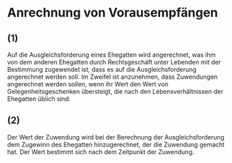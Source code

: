 # Anrechnung von Vorausempfängen



## (1)

 Auf die Ausgleichsforderung eines Ehegatten wird angerechnet, was ihm von dem anderen Ehegatten durch Rechtsgeschäft unter Lebenden mit der Bestimmung zugewendet ist, dass es auf die Ausgleichsforderung angerechnet werden soll. Im Zweifel ist anzunehmen, dass Zuwendungen angerechnet werden sollen, wenn ihr Wert den Wert von Gelegenheitsgeschenken übersteigt, die nach den Lebensverhältnissen der Ehegatten üblich sind.

## (2)

 Der Wert der Zuwendung wird bei der Berechnung der Ausgleichsforderung dem Zugewinn des Ehegatten hinzugerechnet, der die Zuwendung gemacht hat. Der Wert bestimmt sich nach dem Zeitpunkt der Zuwendung. 

